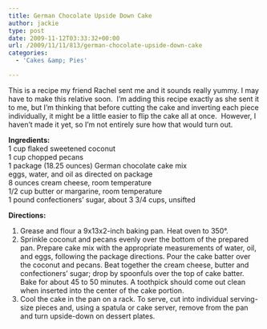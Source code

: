 ```yaml
---
title: German Chocolate Upside Down Cake
author: jackie
type: post
date: 2009-11-12T03:33:32+00:00
url: /2009/11/11/813/german-chocolate-upside-down-cake
categories:
  - 'Cakes &amp; Pies'

---
```

This is a recipe my friend Rachel sent me and it sounds really yummy. I may have to make this relative soon.  I&#8217;m adding this recipe exactly as she sent it to me, but I&#8217;m thinking that before cutting the cake and inverting each piece individually, it might be a little easier to flip the cake all at once.  However, I haven&#8217;t made it yet, so I&#8217;m not entirely sure how that would turn out.

**Ingredients:**  
1 cup flaked sweetened coconut  
1 cup chopped pecans  
1 package (18.25 ounces) German chocolate cake mix  
eggs, water, and oil as directed on package  
8 ounces cream cheese, room temperature  
1/2 cup butter or margarine, room temperature  
1 pound confectioners&#8217; sugar, about 3 3/4 cups, unsifted

**Directions:**

  1. Grease and flour a 9x13x2-inch baking pan. Heat oven to 350°.
  2. Sprinkle coconut and pecans evenly over the bottom of the prepared pan. Prepare cake mix with the appropriate measurements of water, oil, and eggs, following the package directions. Pour the cake batter over the coconut and pecans. Beat together the cream cheese, butter and confectioners&#8217; sugar; drop by spoonfuls over the top of cake batter. Bake for about 45 to 50 minutes. A toothpick should come out clean when inserted into the center of the cake portion.
  3. Cool the cake in the pan on a rack. To serve, cut into individual serving-size pieces and, using a spatula or cake server, remove from the pan and turn upside-down on dessert plates.